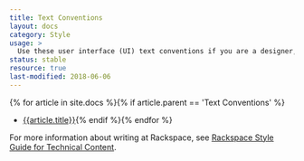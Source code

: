```yaml
---
title: Text Conventions
layout: docs
category: Style
usage: >
  Use these user interface (UI) text conventions if you are a designer, developer, or contributor of content in Rackspace UIs. These conventions ensure that a Rackspace UI is usable, consistent, and concise.
status: stable
resource: true
last-modified: 2018-06-06
---
```


{% for article in site.docs %}{% if article.parent == 'Text Conventions' %}
- [{{article.title}}]({{site.baseurl}}{{article.url}}){% endif %}{% endfor %}

For more information about writing at Rackspace, see [Rackspace Style Guide for Technical Content](https://developer.rackspace.com/docs/style-guide/).
